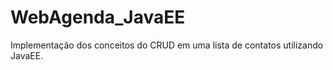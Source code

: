 # WebAgenda_JavaEE
 Implementação dos conceitos do CRUD em uma lista de contatos utilizando JavaEE.
